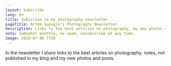 ```yaml
---
layout: Subscribe
lang: en
title: Subscribe to my photography newsletter
pageTitle: Artem Sapegin’s Photography Newsletter
description: Links to the best articles on photography, my new photos and posts.
note: Somewhat monthly, no spam, unsubscribe at any time.
image: 2010-07-06_7750
---
```


In the newsletter I share links to the best articles on photography, notes, not published in my blog and my new photos and posts.
